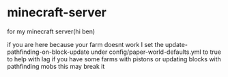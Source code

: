 # minecraft-server
for my minecraft server(hi ben)

if you are here because your farm doesnt work I set the update-pathfinding-on-block-update under config/paper-world-defaults.yml to true to help with lag
if you have some farms with pistons or updating blocks with pathfinding mobs this may break it
